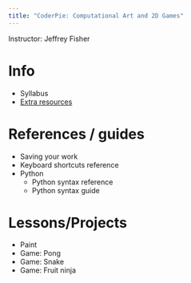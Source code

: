```yaml
---
title: "CoderPie: Computational Art and 2D Games"
---
```

Instructor: Jeffrey Fisher

# Info
- Syllabus
- [Extra resources](extra)

# References / guides
- Saving your work
- Keyboard shortcuts reference
- Python
	- Python syntax reference
	- Python syntax guide
# Lessons/Projects
- Paint
- Game: Pong
- Game: Snake
- Game: Fruit ninja